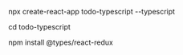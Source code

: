 npx create-react-app todo-typescript --typescript

cd todo-typescript

npm install @types/react-redux
